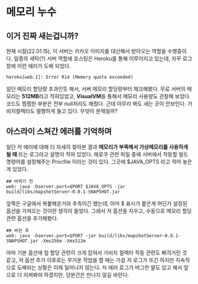 # 메모리 누수
## 이거 진짜 새는겁니까?
현재 시점(22.01.15), 이 서버는 카카오 이미지를 대신해서 받아오는 역할을 수행중이다. 일종의 세탁(?) 서버 역할에 호스팅은 Heroku를 통해 이루어지고 있는데, 자꾸 로그창에 이런 에러가 도배 되었다.
```
heroku[web.1]: Error R14 (Memory quota exceeded)
```
일단 메모리 할당량 초과인듯 해서, 서버 메모리 할당량부터 체크해봤다.
무료 서버의 메모리는 <strong>512MB</strong>라고 적혀있었고, <strong>VisualVM</strong>을 통해서 메모리 사용량도 관찰해 보았다. 코드도 찜찜한 부분은 전부 null처리도 해줬다. 근데 아무리 봐도 새는 곳이 안보인다. 가비지컬렉터도 멀쩡하게 돌고 있다. 무엇이 문제일까?

## 아스라이 스쳐간 에러를 기억하며
일단 저 에러에 대해 더 자세히 찾아본 결과 <strong>메모리가 부족해서 가상메모리를 사용하게 될 때</strong> 뜨는 로그라고 설명이 적혀 있었다.
헤로쿠 관련 파일 중에 서버에서 작동할 빌드 명령어를 설정해주는 Procfile 이라는 것이 있다. 그곳에 $JAVA_OPTS 라고 적어 놓은게 있었다.
```
## 바뀌기 전
web: java -Dserver.port=$PORT $JAVA_OPTS -jar build/libs/mapshotServer-0.0.1-SNAPSHOT.jar
```
앞쪽은 구글에서 복붙해온거라 추측이긴 했는데, 아마 $ 표시가 붙은게 어딘가 설정된 옵션을 가져오는 것이란 생각이 들었다. 그래서 저 옵션을 지우고, 수동으로 메모리 할당 관련 옵션을 추가해봤다.

```
## 바꾼 후
web: java -Dserver.port=$PORT -jar build/libs/mapshotServer-0.0.1-SNAPSHOT.jar -Xms256m -Xmx512m
```
아마 기본 옵션에 힙 할당 관련이 크게 잡혀서 가비지 컬렉터 작동 관련도 삐걱거린 것 같고, 저 옵션 추가 이후로는 무거운 작업을 할 때는 가끔 저 로그가 뜨긴 하지만 지속적으로 도배되는 상황은 이제 일어나지 않는다. 저 에러 로그가 버그란 말도 있고 해서 앞으로 더 지켜봐야 하겠지만, 당분간은 만나지 않길 바란다.
